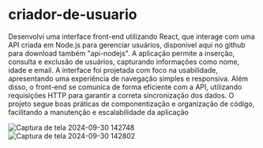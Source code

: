 # criador-de-usuario
 Desenvolvi uma interface front-end utilizando React, que interage com uma API criada em Node.js para gerenciar usuários, disponivel aqui no github para download também "api-nodejs". A aplicação permite a inserção, consulta e exclusão de usuários, capturando informações como nome, idade e email. A interface foi projetada com foco na usabilidade, apresentando uma experiência de navegação simples e responsiva. Além disso, o front-end se comunica de forma eficiente com a API, utilizando requisições HTTP para garantir a correta sincronização dos dados. O projeto segue boas práticas de componentização e organização de código, facilitando a manutenção e escalabilidade da aplicação
 
![Captura de tela 2024-09-30 142748](https://github.com/user-attachments/assets/6b963b2b-c208-44ec-82e1-b73199ac127f)
![Captura de tela 2024-09-30 142802](https://github.com/user-attachments/assets/02477b6d-7222-4f75-9fd6-940205a32793)
